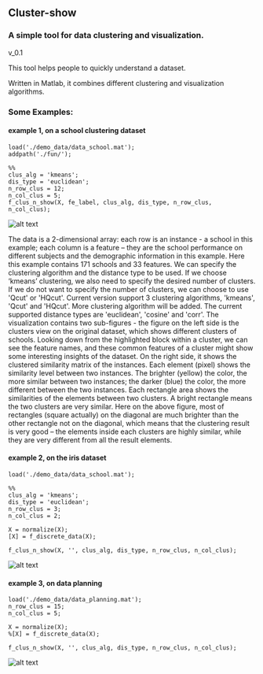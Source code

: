 ## Cluster-show
### A simple tool for data clustering and visualization.
v_0.1

This tool helps people to quickly understand a dataset. 

Written in Matlab, it combines different clustering and visualization algorithms. 

### Some Examples:

#### example 1, on a school clustering dataset
```
load('./demo_data/data_school.mat');
addpath('./fun/');
 
%%
clus_alg = 'kmeans';
dis_type = 'euclidean';
n_row_clus = 12;
n_col_clus = 5;
f_clus_n_show(X, fe_label, clus_alg, dis_type, n_row_clus, n_col_clus);

```

![alt text](https://github.com/gozhen/clust_show/blob/master/fig/eg1.png "")

The data is a 2-dimensional array: each row is an instance - a school in this example; each column is a feature – they are the school performance on different subjects and the demographic information in this example. Here this example contains 171 schools and 33 features.
We can specify the clustering algorithm and the distance type to be used. If we choose ‘kmeans’ clustering, we also need to specify the desired number of clusters. If we do not want to specify the number of clusters, we can choose to use 'Qcut' or 'HQcut'. Current version support 3 clustering algorithms, 'kmeans', 'Qcut' and 'HQcut'. More clustering algorithm will be added. The current supported distance types are 'euclidean', 'cosine' and 'corr'.
The visualization contains two sub-figures - the figure on the left side is the clusters view on the original dataset, which shows different clusters of schools. Looking down from the highlighted block within a cluster, we can see the feature names, and these common features of a cluster might show some interesting insights of the dataset. On the right side, it shows the clustered similarity matrix of the instances. Each element (pixel) shows the similarity level between two instances. The brighter (yellow) the color, the more similar between two instances; the darker (blue) the color, the more different between the two instances. Each rectangle area shows the similarities of the elements between two clusters. A bright rectangle means the two clusters are very similar. Here on the above figure, most of rectangles (square actually) on the diagonal are much brighter than the other rectangle not on the diagonal,  which means that the clustering result is very good – the elements inside each clusters are highly similar, while they are very different from all the result elements. 


#### example 2, on the iris dataset

```
load('./demo_data/data_school.mat');
 
%%
clus_alg = 'kmeans';
dis_type = 'euclidean';
n_row_clus = 3;
n_col_clus = 2;
 
X = normalize(X);
[X] = f_discrete_data(X);
 
f_clus_n_show(X, '', clus_alg, dis_type, n_row_clus, n_col_clus);

```

![alt text](https://github.com/gozhen/clust_show/blob/master/fig/eg2.png "")


#### example 3, on data planning

```
load('./demo_data/data_planning.mat');
n_row_clus = 15;
n_col_clus = 5;
 
X = normalize(X);
%[X] = f_discrete_data(X);
 
f_clus_n_show(X, '', clus_alg, dis_type, n_row_clus, n_col_clus);
```

![alt text](https://github.com/gozhen/clust_show/blob/master/fig/eg3.png "")









